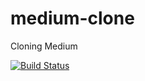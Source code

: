 # medium-clone
Cloning Medium

[![Build Status](https://travis-ci.com/a-samir97/medium-clone.svg?branch=main)](https://travis-ci.com/a-samir97/medium-clone)

